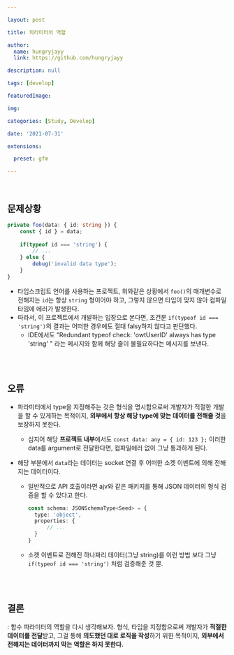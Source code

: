```yaml
---

layout: post

title: 파라미터의 역할

author: 
  name: hungryjayy
  link: https://github.com/hungryjayy

description: null

tags: [develop]

featuredImage: 

img: 

categories: [Study, Develop]

date: '2021-07-31'

extensions:

  preset: gfm

---
```


<br>

## 문제상황

```typescript
private foo(data: { id: string }) {
    const { id } = data;
    
    if(typeof id === 'string') {
        // ...
    } else {
        debug('invalid data type');
    }
}
```

* 타입스크립트 언어를 사용하는 프로젝트, 위와같은 상황에서 `foo()`의 매개변수로 전해지는 `id`는 항상 `string` 형이어야 하고, 그렇지 않으면 타입이 맞지 않아 컴파일타임에 에러가 발생한다.
* 따라서, 이 프로젝트에서 개발하는 입장으로 본다면, 조건문 `if(typeof id === 'string')`의 결과는 어떠한 경우에도 절대 falsy하지 않다고 판단했다.
  * IDE에서도 "Redundant typeof check: 'owtUserID' always has type 'string' " 라는 메시지와 함께 해당 줄이 불필요하다는 메시지를 보낸다.

<br><br>

## 오류

* 파라미터에서 type을 지정해주는 것은 형식을 명시함으로써 개발자가 적절한 개발을 할 수 있게하는 목적이지, **외부에서 항상 해당 type에 맞는 데이터를 전해줄 것**을 보장하지 못한다.

  * 심지어 해당 **프로젝트 내부**에서도 `const data: any = { id: 123 };` 이러한 data를 argument로 전달한다면, 컴파일에러 없이 그냥 통과하게 된다.

* 해당 부분에서 `data`라는 데이터는 socket 연결 후 어떠한 소켓 이벤트에 의해 전해지는 데이터이다.

  * 일반적으로 API 호출이라면 ajv와 같은 패키지를 통해 JSON 데이터의 형식 검증을 할 수 있다고 한다.

    ```typescript
    const schema: JSONSchemaType<Seed> = {
      type: 'object',
      properties: {
          // ...
      }
    }
    ```

  * 소켓 이벤트로 전해진 하나짜리 데이터(그냥 string)를 이런 방법 보다 그냥 `if(typeof id === 'string')`  처럼 검증해준 것 뿐.

<br><br>

## 결론

: 함수 파라미터의 역할을 다시 생각해보자. 형식, 타입을 지정함으로써 개발자가 **적절한 데이터를 전달**받고, 그걸 통해 **의도했던 대로 로직을 작성**하기 위한 목적이지, **외부에서 전해지는 데이터까지 막는 역할은 하지 못한다.**